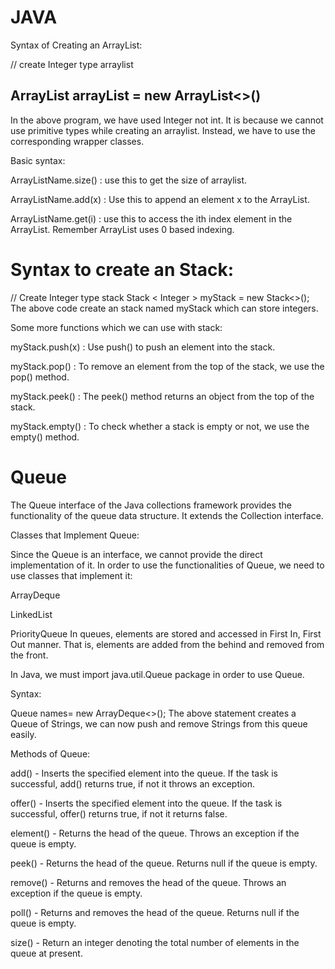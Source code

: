 # JAVA

Syntax of Creating an ArrayList:

// create Integer type arraylist

## ArrayList arrayList = new ArrayList<>() 
In the above program, we have used Integer not int. It is because we cannot use primitive types while creating an arraylist. Instead, we have to use the corresponding wrapper classes.

Basic syntax:

ArrayListName.size() : use this to get the size of arraylist.

ArrayListName.add(x) : Use this to append an element x to the ArrayList.

ArrayListName.get(i) : use this to access the ith index element in the ArrayList. Remember ArrayList uses 0 based indexing.

# Syntax to create an Stack:

// Create Integer type stack
Stack < Integer > myStack = new Stack<>();
The above code create an stack named myStack which can store integers.

Some more functions which we can use with stack:

 

 

 

 

myStack.push(x) : Use push() to push an element into the stack.

myStack.pop() : To remove an element from the top of the stack, we use the pop() method.

myStack.peek() : The peek() method returns an object from the top of the stack.

myStack.empty() : To check whether a stack is empty or not, we use the empty() method.


# Queue
The Queue interface of the Java collections framework provides the functionality of the queue data structure. It extends the Collection interface.

Classes that Implement Queue:

Since the Queue is an interface, we cannot provide the direct implementation of it. In order to use the functionalities of Queue, we need to use classes that implement it:

ArrayDeque

LinkedList

PriorityQueue
In queues, elements are stored and accessed in First In, First Out manner. That is, elements are added from the behind and removed from the front.

In Java, we must import java.util.Queue package in order to use Queue.

Syntax:

 Queue<String> names= new ArrayDeque<>();
The above statement creates a Queue of Strings, we can now push and remove Strings from this queue easily.

Methods of Queue:

add() - Inserts the specified element into the queue. If the task is successful, add() returns true, if not it throws an exception.
 
offer() - Inserts the specified element into the queue. If the task is successful, offer() returns true, if not it returns false.
 
element() - Returns the head of the queue. Throws an exception if the queue is empty.
 
peek() - Returns the head of the queue. Returns null if the queue is empty.
 
remove() - Returns and removes the head of the queue. Throws an exception if the queue is empty.
 
poll() - Returns and removes the head of the queue. Returns null if the queue is empty.
 
size() - Return an integer denoting the total number of elements in the queue at present.
